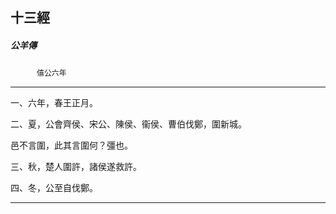 

## 十三經

##### 公羊傳
　　　`僖公六年`

* * *

一、六年，春王正月。

二、夏，公會齊侯、宋公、陳侯、衞侯、曹伯伐鄭，圍新城。

邑不言圍，此其言圍何？彊也。

三、秋，楚人圍許，諸侯遂救許。

四、冬，公至自伐鄭。

* * *

